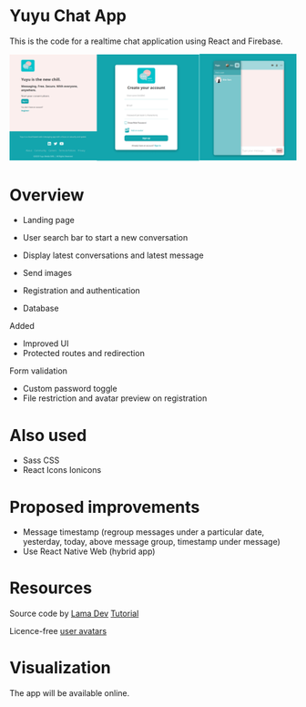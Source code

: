# Yuyu Chat App
This is the code for a realtime chat application using React and Firebase. 

![Preview app](https://github.com/LSS-commits/yuyu_chat_app/blob/main/app_preview.png?raw=true)

# Overview
- Landing page

- User search bar to start a new conversation
- Display latest conversations and latest message
- Send images

- Registration and authentication
- Database

Added
- Improved UI
- Protected routes and redirection

Form validation
- Custom password toggle
- File restriction and avatar preview on registration

# Also used
- Sass CSS
- React Icons Ionicons

# Proposed improvements
- Message timestamp (regroup messages under a particular date, yesterday, today, above message group, timestamp under message)
- Use React Native Web (hybrid app)

# Resources
Source code by [Lama Dev](https://github.com/safak/youtube2022/tree/react-chat)
[Tutorial](https://www.youtube.com/watch?v=k4mjF4sPITE)

Licence-free [user avatars](https://www.pexels.com/fr-fr/)

# Visualization
The app will be available online.
